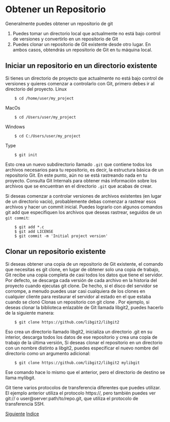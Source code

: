 # Obtener un Repositorio
Generalmente puedes obtener un repositorio de git
1. Puedes tomar un directorio local que actualmente no está bajo control de versiones y convertirlo en un repositorio de Git
2. Puedes clonar un repositorio de Git existente desde otro lugar.
En ambos casos, obtendrás un repositorio de Git en tu máquina local.
## Iniciar un repositorio en un directorio existente
Si tienes un directorio de proyecto que actualmente no está bajo control de versiones y quieres comenzar a controlarlo con Git, primero debes ir al directorio del proyecto.
Linux
```
    $ cd /home/user/my_project
```
MacOs
```
    $ cd /Users/user/my_project
```
Windows
```
    $ cd C:/Users/user/my_project
```
Type
```
    $ git init
```
Esto crea un nuevo subdirectorio llamado `.git` que contiene todos los archivos necesarios para tu repositorio, es decir, la estructura básica de un repositorio Git. En este punto, aún no se está rastreando nada en tu proyecto. Consulta Git Internals para obtener más información sobre los archivos que se encuentran en el directorio `.git` que acabas de crear.

Si deseas comenzar a controlar versiones de archivos existentes (en lugar de un directorio vacío), probablemente debas comenzar a rastrear esos archivos y hacer un commit inicial. Puedes lograrlo con algunos comandos git add que especifiquen los archivos que deseas rastrear, seguidos de un `git commit`:
```
    $ git add *.c
    $ git add LICENSE
    $ git commit -m 'Initial project version'
```
## Clonar un repositorio existente
Si deseas obtener una copia de un repositorio de Git existente, el comando que necesitas es git clone, en lugar de obtener solo una copia de trabajo, Git recibe una copia completa de casi todos los datos que tiene el servidor. Por defecto, se descarga cada versión de cada archivo en la historia del proyecto cuando ejecutas git clone. De hecho, si el disco del servidor se corrompe, a menudo puedes usar casi cualquiera de los clones en cualquier cliente para restaurar el servidor al estado en el que estaba cuando se clonó Clonas un repositorio con git clone <url>. Por ejemplo, si deseas clonar la biblioteca enlazable de Git llamada libgit2, puedes hacerlo de la siguiente manera:
```
    $ git clone https://github.com/libgit2/libgit2
```
Eso crea un directorio llamado libgit2, inicializa un directorio .git en su interior, descarga todos los datos de ese repositorio y crea una copia de trabajo de la última versión, Si deseas clonar el repositorio en un directorio con un nombre distinto a libgit2, puedes especificar el nuevo nombre del directorio como un argumento adicional:
```
    $ git clone https://github.com/libgit2/libgit2 mylibgit
```
Ese comando hace lo mismo que el anterior, pero el directorio de destino se llama mylibgit.

Git tiene varios protocolos de transferencia diferentes que puedes utilizar. El ejemplo anterior utiliza el protocolo https://, pero también puedes ver git:// o user@server:path/to/repo.git, que utiliza el protocolo de transferencia SSH.

[Siguiente](Ch2.2.md)
[Indice](Ch2/Indice.md)